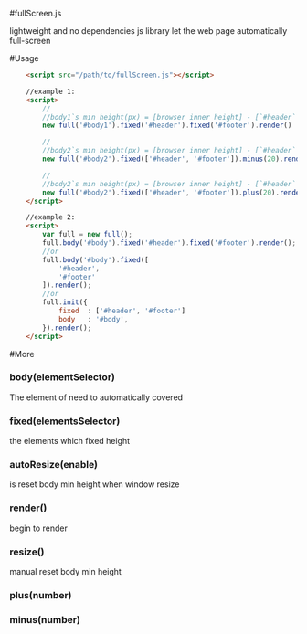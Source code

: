 #fullScreen.js

lightweight and no dependencies js library let the web page automatically full-screen

#Usage

```html
    <script src="/path/to/fullScreen.js"></script>

    //example 1:
    <script>
        //
        //body1`s min height(px) = [browser inner height] - [`#header` height] - [`#footer` height]
        new full('#body1').fixed('#header').fixed('#footer').render()

        //
        //body2`s min height(px) = [browser inner height] - [`#header` height] - [`#footer` height] - 20
        new full('#body2').fixed(['#header', '#footer']).minus(20).render()

        //
        //body2`s min height(px) = [browser inner height] - [`#header` height] - [`#footer` height] + 20
        new full('#body2').fixed(['#header', '#footer']).plus(20).render()
    </script>

    //example 2:
    <script>
        var full = new full();
        full.body('#body').fixed('#header').fixed('#footer').render();
        //or
        full.body('#body').fixed([
            '#header',
            '#footer'
        ]).render();
        //or
        full.init({
            fixed  : ['#header', '#footer']
            body   : '#body',
        }).render();
    </script>
```

#More

### body(elementSelector)

The element of need to automatically covered

### fixed(elementsSelector)

the elements which fixed height

### autoResize(enable)

is reset body min height when window resize

### render()

begin to render

### resize()

manual reset body min height

### plus(number)

### minus(number)

